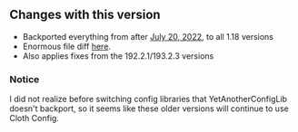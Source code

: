 ## Changes with this version
- Backported everything from after [July 20, 2022](https://github.com/mrbuilder1961/ChatPatches/commit/5270883f5a9e5c53f77cea262701a701af4e8cc4), to all 1.18 
  versions
- Enormous file diff [here](https://github.com/mrbuilder1961/ChatPatches/compare/5270883...77dda03).
- Also applies fixes from the 192.2.1/193.2.3 versions
### Notice
I did not realize before switching config libraries that YetAnotherConfigLib doesn't backport, so it seems like these older versions will continue to use Cloth 
Config.